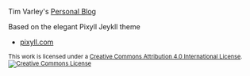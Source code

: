 Tim Varley's [Personal Blog](http://tvarley.github.io/)

Based on the elegant Pixyll Jeykll theme

- [pixyll.com](http://www.pixyll.com)

<small>
  This work is licensed under a <a rel="license" href="http://creativecommons.org/licenses/by/4.0/">Creative Commons Attribution 4.0 International License</a>.<br/><a rel="license" href="http://creativecommons.org/licenses/by/4.0/"><img alt="Creative Commons License" style="border-width:0" src="https://i.creativecommons.org/l/by/4.0/88x31.png" /></a></p>
</small>
